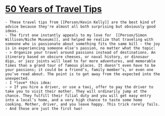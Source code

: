 # [50 Years of Travel Tips](https://simonwillison.net/2025/Feb/17/50-years-of-travel-tips/)
	- These travel tips from [[Person/Kevin Kelly]] are the best kind of advice because they're almost all both surprising but obviously good ideas.
	- The first one instantly appeals to my love for  [[Person/Simon Willison/Niche Museums]], and helped me realize that traveling with someone who is passionate about something fits the same bill - the joy is in experiencing someone else's passion, no matter what the topic:
	- > Organize your travel around passions instead of destinations. An itinerary based on obscure cheeses, or naval history, or dinosaur digs, or jazz joints will lead to far more adventures, and memorable times than a grand tour of famous places. It doesn’t even have to be your passions; it could be a friend’s, family member’s, or even one you’ve read about. The point is to get away from the expected into the unexpected.
	- I *love* this idea:
	- > If you hire a driver, or use a taxi, offer to pay the driver to take you to visit their mother. They will ordinarily jump at the chance. They fulfill their filial duty and you will get easy entry into a local’s home, and a very high chance to taste some home cooking. Mother, driver, and you leave happy. This trick rarely fails.
	- And those are just the first two!
